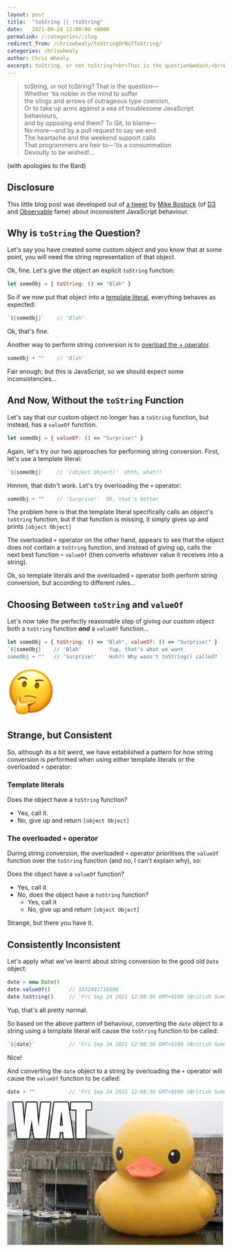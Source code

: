 ```yaml
---
layout: post
title:  "toString || !toString"
date:   2021-09-24 12:00:00 +0000
permalink: /:categories/:slug
redirect_from: /chriswhealy/toStringOrNotToString/
categories: chriswhealy
author: Chris Whealy
excerpt: toString, or not toString?<br>That is the question&mdash;<br>Whether 'tis nobler in the mind to suffer the slings and arrows of ourageous type coercion...
---
```


> toString, or not toString? That is the question&mdash;<br>
> Whether 'tis nobler in the mind to suffer<br>
> the slings and arrows of outrageous type coercion,<br>
> Or to take up arms against a sea of troublesome JavaScript behaviours,<br>
> and by opposing end them? To Git, to blame&mdash;<br>
> No more&mdash;and by a pull request to say we end<br>
> The heartache and the weekend support calls<br>
> That programmers are heir to&mdash;’tis a consummation<br>
> Devoutly to be wished!...

(with apologies to the Bard)

## Disclosure

This little blog post was developed out of [a tweet](https://twitter.com/mbostock/status/1441227623082840067) by [Mike Bostock](https://bost.ocks.org/mike/) (of [D3](https://d3js.org/) and [Observable](https://observablehq.com/) fame) about inconsistent JavaScript behaviour.

## Why is `toString` the Question?

Let's say you have created some custom object and you know that at some point, you will need the string representation of that object.

Ok, fine.  Let's give the object an explicit `toString` function:

```javascript
let someObj = { toString: () => "Blah" }
```

So if we now put that object into a [template literal](https://developer.mozilla.org/en-US/docs/Web/JavaScript/Reference/Template_literals), everything behaves as expected:

```javascript
`${someObj}`    // 'Blah'
```

Ok, that's fine.

Another way to perform string conversion is to [overload the + operator](../InsideJavaScript/01%20Type%20Coercion/01.2/README.md#overloading-the--operator).

```javascript
someObj + ""    // 'Blah'
```

Fair enough; but this is JavaScript, so we should expect some inconsistencies...

## And Now, Without the `toString` Function

Let's say that our custom object no longer has a `toString` function, but instead, has a `valueOf` function.

```javascript
let someObj = { valueOf: () => "Surprise!" }
```

Again, let's try our two approaches for performing string conversion.  First, let's use a template literal:

```javascript
`${someObj}`    // '[object Object]'  Uhhh, what!?
```

Hmmm, that didn't work.  Let's try overloading the `+` operator:

```javascript
someObj + ""    // 'Surprise!'  OK, that's better
```

The problem here is that the template literal specifically calls an object's `toString` function, but if that function is missing, it simply gives up and prints `[object Object]`

The overloaded `+` operator on the other hand, appears to see that the object does not contain a `toString` function, and instead of giving up, calls the next best function &ndash; `valueOf` (then converts whatever value it receives into a string).

Ok, so template literals and the overloaded `+` operator both perform string conversion, but according to different rules...

## Choosing Between `toString` and `valueOf`

Let's now take the perfectly reasonable step of giving our custom object both a `toString` function ***and*** a `valueOf` function...

```javascript
let someObj = { toString: () => "Blah", valueOf: () => "Surprise!" }
`${someObj}    // 'Blah'         Yup, that's what we want
someObj + ""   // 'Surprise!'    Huh?! Why wasn't toString() called?
```

![Think](/assets/chriswhealy/Think.png)

## Strange, but Consistent

So, although its a bit weird, we have established a pattern for how string conversion is performed when using either template literals or the overloaded `+` operator:

### Template literals

Does the object have a `toString` function?

  * Yes, call it.
  * No, give up and return `[object Object]`

### The overloaded `+` operator

During string conversion, the overloaded `+` operator prioritises the `valueOf` function over the `toString` function (and no, I can't explain why), so:

Does the object have a `valueOf` function?

* Yes, call it
* No, does the object have a `toString` function?
   * Yes, call it
   * No, give up and return `[object Object]`

Strange, but there you have it.

## Consistently Inconsistent

Let's apply what we've learnt about string conversion to the good old `Date` object:

```javascript
date = new Date()
date.valueOf()      // 1632481716606
date.toString()     // 'Fri Sep 24 2021 12:08:36 GMT+0100 (British Summer Time)'
```

Yup, that's all pretty normal.

So based on the above pattern of behaviour, converting the `date` object to a string using a template literal will cause the `toString` function to be called:

```javascript
`${date}`           // 'Fri Sep 24 2021 12:08:36 GMT+0100 (British Summer Time)'
```

Nice!

And converting the `date` object to a string by overloading the `+` operator will cause the `valueOf` function to be called:

```javascript
date + ""           // 'Fri Sep 24 2021 12:08:36 GMT+0100 (British Summer Time)'
```

![WAT](/assets/chriswhealy/wat.jpeg)
